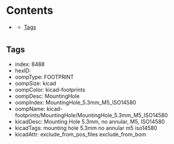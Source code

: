 



Contents
========

* [](#)
	* [Tags](#tags)

# 

## Tags

- index: 8488
- hexID: 
- oompType: FOOTPRINT
- oompSize: kicad
- oompColor: kicad-footprints
- oompDesc: MountingHole
- oompIndex: MountingHole_5.3mm_M5_ISO14580
- oompName: kicad-footprints/MountingHole/MountingHole_5.3mm_M5_ISO14580
- kicadDesc: Mounting Hole 5.3mm, no annular, M5, ISO14580
- kicadTags: mounting hole 5.3mm no annular m5 iso14580
- kicadAttr: exclude_from_pos_files exclude_from_bom

